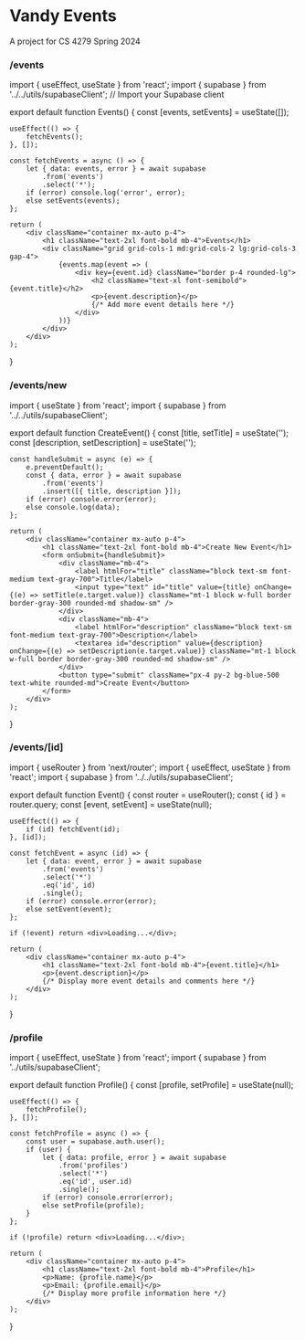 # Vandy Events

A project for CS 4279 Spring 2024

### /events

import { useEffect, useState } from 'react';
import { supabase } from '../../utils/supabaseClient'; // Import your Supabase client

export default function Events() {
    const [events, setEvents] = useState([]);

    useEffect(() => {
        fetchEvents();
    }, []);

    const fetchEvents = async () => {
        let { data: events, error } = await supabase
            .from('events')
            .select('*');
        if (error) console.log('error', error);
        else setEvents(events);
    };

    return (
        <div className="container mx-auto p-4">
            <h1 className="text-2xl font-bold mb-4">Events</h1>
            <div className="grid grid-cols-1 md:grid-cols-2 lg:grid-cols-3 gap-4">
                {events.map(event => (
                    <div key={event.id} className="border p-4 rounded-lg">
                        <h2 className="text-xl font-semibold">{event.title}</h2>
                        <p>{event.description}</p>
                        {/* Add more event details here */}
                    </div>
                ))}
            </div>
        </div>
    );
}

### /events/new

import { useState } from 'react';
import { supabase } from '../../utils/supabaseClient';

export default function CreateEvent() {
    const [title, setTitle] = useState('');
    const [description, setDescription] = useState('');

    const handleSubmit = async (e) => {
        e.preventDefault();
        const { data, error } = await supabase
            .from('events')
            .insert([{ title, description }]);
        if (error) console.error(error);
        else console.log(data);
    };

    return (
        <div className="container mx-auto p-4">
            <h1 className="text-2xl font-bold mb-4">Create New Event</h1>
            <form onSubmit={handleSubmit}>
                <div className="mb-4">
                    <label htmlFor="title" className="block text-sm font-medium text-gray-700">Title</label>
                    <input type="text" id="title" value={title} onChange={(e) => setTitle(e.target.value)} className="mt-1 block w-full border border-gray-300 rounded-md shadow-sm" />
                </div>
                <div className="mb-4">
                    <label htmlFor="description" className="block text-sm font-medium text-gray-700">Description</label>
                    <textarea id="description" value={description} onChange={(e) => setDescription(e.target.value)} className="mt-1 block w-full border border-gray-300 rounded-md shadow-sm" />
                </div>
                <button type="submit" className="px-4 py-2 bg-blue-500 text-white rounded-md">Create Event</button>
            </form>
        </div>
    );
}


### /events/[id]

import { useRouter } from 'next/router';
import { useEffect, useState } from 'react';
import { supabase } from '../../utils/supabaseClient';

export default function Event() {
    const router = useRouter();
    const { id } = router.query;
    const [event, setEvent] = useState(null);

    useEffect(() => {
        if (id) fetchEvent(id);
    }, [id]);

    const fetchEvent = async (id) => {
        let { data: event, error } = await supabase
            .from('events')
            .select('*')
            .eq('id', id)
            .single();
        if (error) console.error(error);
        else setEvent(event);
    };

    if (!event) return <div>Loading...</div>;

    return (
        <div className="container mx-auto p-4">
            <h1 className="text-2xl font-bold mb-4">{event.title}</h1>
            <p>{event.description}</p>
            {/* Display more event details and comments here */}
        </div>
    );
}


### /profile

import { useEffect, useState } from 'react';
import { supabase } from '../utils/supabaseClient';

export default function Profile() {
    const [profile, setProfile] = useState(null);

    useEffect(() => {
        fetchProfile();
    }, []);

    const fetchProfile = async () => {
        const user = supabase.auth.user();
        if (user) {
            let { data: profile, error } = await supabase
                .from('profiles')
                .select('*')
                .eq('id', user.id)
                .single();
            if (error) console.error(error);
            else setProfile(profile);
        }
    };

    if (!profile) return <div>Loading...</div>;

    return (
        <div className="container mx-auto p-4">
            <h1 className="text-2xl font-bold mb-4">Profile</h1>
            <p>Name: {profile.name}</p>
            <p>Email: {profile.email}</p>
            {/* Display more profile information here */}
        </div>
    );
}
